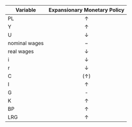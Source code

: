 
|Variable|Expansionary Monetary Policy|
|--------|:---------------------------:|
|PL|$\uparrow$|
|Y|$\uparrow$|
|U|$\downarrow$|
|nominal wages|$-$|
|real wages|$\downarrow$|
|i|$\downarrow$|
|r|$\downarrow$|
|C|($\uparrow$)|
|I|$\uparrow$|
|G|-|
|K|$\uparrow$|
|BP|$\uparrow$|
|LRG|$\uparrow$|